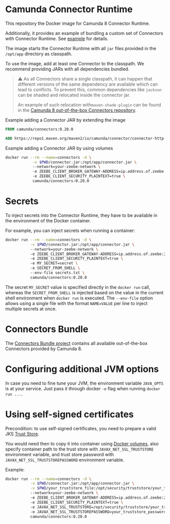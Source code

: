 # Camunda Connector Runtime

This repository the Docker image for Camunda 8 Connector Runtime.

Additionally, it provides an example of bundling a custom set of Connectors with Connector Runtime.
See [example](example) for details.

The image starts the Connector Runtime with all `jar` files provided in the `/opt/app` directory as classpath.

To use the image, add at least one Connector to the classpath. We recommend providing JARs with all dependencies bundled.

> :warning: As all Connectors share a single classpath, it can happen that
> different versions of the same dependency are available which can lead to
> conflicts. To prevent this, common dependencies like `jackson` can be shaded and
> relocated inside the connector jar.
>
> An example of such relocation with`maven-shade-plugin` can be found in the
> [Camunda 8 out-of-the-box Connectors repository](https://github.com/camunda/connectors-bundle/blob/cb925c1c5bdab9f55b77d2378be32116dec6f010/connectors/pom.xml#L83).

Example adding a Connector JAR by extending the image

```dockerfile
FROM camunda/connectors:0.20.0

ADD https://repo1.maven.org/maven2/io/camunda/connector/connector-http-json/0.17.0/connector-http-json-0.15.0-with-dependencies.jar /opt/app/
```

Example adding a Connector JAR by using volumes

```bash
docker run --rm --name=connectors -d \
            -v $PWD/connector.jar:/opt/app/connector.jar \                      # Add a connector jar to the classpath
            --network=your-zeebe-network \                                      # Optional: attach to network if Zeebe is isolated with Docker network
            -e ZEEBE_CLIENT_BROKER_GATEWAY-ADDRESS=ip.address.of.zeebe:26500 \  # Specify Zeebe address
            -e ZEEBE_CLIENT_SECURITY_PLAINTEXT=true \                           # Optional: provide security configs to connect to Zeebe
            camunda/connectors:0.20.0
```

# Secrets

To inject secrets into the Connector Runtime, they have to be available in the environment of the Docker container.

For example, you can inject secrets when running a container:

```bash
docker run --rm --name=connectors -d \
           -v $PWD/connector.jar:/opt/app/connector.jar \                      # Add a connector jar to the classpath
           --network=your-zeebe-network \                                      # Optional: attach to network if Zeebe is isolated with Docker network
           -e ZEEBE_CLIENT_BROKER_GATEWAY-ADDRESS=ip.address.of.zeebe:26500 \  # Specify Zeebe address
           -e ZEEBE_CLIENT_SECURITY_PLAINTEXT=true \                           # Optional: provide security configs to connect to Zeebe
           -e MY_SECRET=secret \                                               # Optional: set a secret with value
           -e SECRET_FROM_SHELL \                                              # Optional: set a secret from the environment
           --env-file secrets.txt \                                            # Optional: set secrets from a file
           camunda/connectors:0.20.0
```

The secret `MY_SECRET` value is specified directly in the `docker run` call,
whereas the `SECRET_FROM_SHELL` is injected based on the value in the
current shell environment when `docker run` is executed. The `--env-file`
option allows using a single file with the format `NAME=VALUE` per line
to inject multiple secrets at once.

# Connectors Bundle

The [Connectors Bundle project](https://github.com/camunda/connectors-bundle) contains all available out-of-the-box Connectors provided by Camunda 8.

# Configuring additional JVM options

In case you need to fine tune your JVM, the environment variable `JAVA_OPTS` is at your service. Just pass it through docker `-e` flag when running `docker run ...`.

# Using self-signed certificates

Precondition: to use self-signed certificates, you need to prepare a valid JKS [Trust Store](https://docs.oracle.com/cd/E19509-01/820-3503/6nf1il6er/index.html).

You would need then to copy it into container using [Docker volumes](https://docs.docker.com/storage/volumes/), also specify container path to the trust store with `JAVAX_NET_SSL_TRUSTSTORE` environment variable, and trust store password with `JAVAX_NET_SSL_TRUSTSTOREPASSWORD` environment variable.

Example:

```bash
docker run --rm --name=connectors -d \
           -v $PWD/connector.jar:/opt/app/connector.jar \
           -v $PWD/your_truststore_file:/opt/security/truststore/your_truststore_file \  # Mount your trust store with self-signed certificates
           --network=your-zeebe-network \                                                # Optional: attach to network if Zeebe is isolated with Docker network
           -e ZEEBE_CLIENT_BROKER_GATEWAY-ADDRESS=ip.address.of.zeebe:26500 \            # Specify Zeebe address
           -e ZEEBE_CLIENT_SECURITY_PLAINTEXT=true \                                     # Optional: provide security configs to connect to Zeebe
           -e JAVAX_NET_SSL_TRUSTSTORE=/opt/security/truststore/your_truststore_file \   # Change your trust store file name
           -e JAVAX_NET_SSL_TRUSTSTOREPASSWORD=your_truststore_password \                # Provide your trust store password
           camunda/connectors:0.20.0
```
